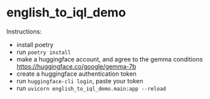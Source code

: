 # english_to_iql_demo

Instructions:

- install poetry
- run `poetry install`
- make a huggingface account, and agree to the gemma conditions https://huggingface.co/google/gemma-7b
- create a huggingface authentication token
- run `huggingface-cli login`, paste your token
- run `uvicorn english_to_iql_demo.main:app --reload`